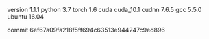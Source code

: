 version 1.1.1
python 3.7
torch 1.6
cuda cuda_10.1
cudnn 7.6.5
gcc 5.5.0
ubuntu 16.04

commit 6ef67a09fa218f5ff694c63513e944247c9ed896